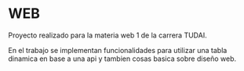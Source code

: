 # WEB

Proyecto realizado para la materia web 1 de la carrera TUDAI.

En el trabajo se implementan funcionalidades para utilizar una tabla dinamica en base a una api y tambien cosas basica sobre diseño web.
